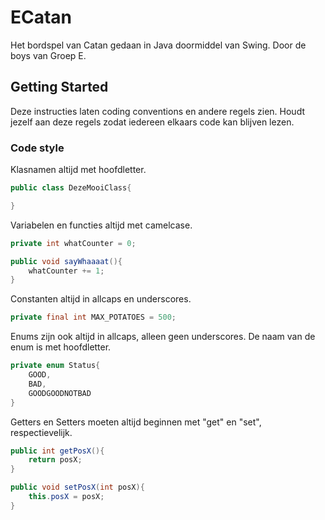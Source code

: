 # ECatan
Het bordspel van Catan gedaan in Java doormiddel van Swing. Door de boys van Groep E.

## Getting Started

Deze instructies laten coding conventions en andere regels zien. Houdt jezelf aan deze regels zodat iedereen elkaars code kan blijven lezen.

### Code style
Klasnamen altijd met hoofdletter.
```Java
public class DezeMooiClass{

}
```

Variabelen en functies altijd met camelcase.
```Java
private int whatCounter = 0;

public void sayWhaaaat(){
    whatCounter += 1;
}
```

Constanten altijd in allcaps en underscores.
```Java
private final int MAX_POTATOES = 500;
```

Enums zijn ook altijd in allcaps, alleen geen underscores. De naam van de enum is met hoofdletter.
```Java
private enum Status{
    GOOD,
    BAD,
    GOODGOODNOTBAD
}
```

Getters en Setters moeten altijd beginnen met "get" en "set", respectievelijk.
```Java
public int getPosX(){
    return posX;
}

public void setPosX(int posX){
    this.posX = posX;
}
```
